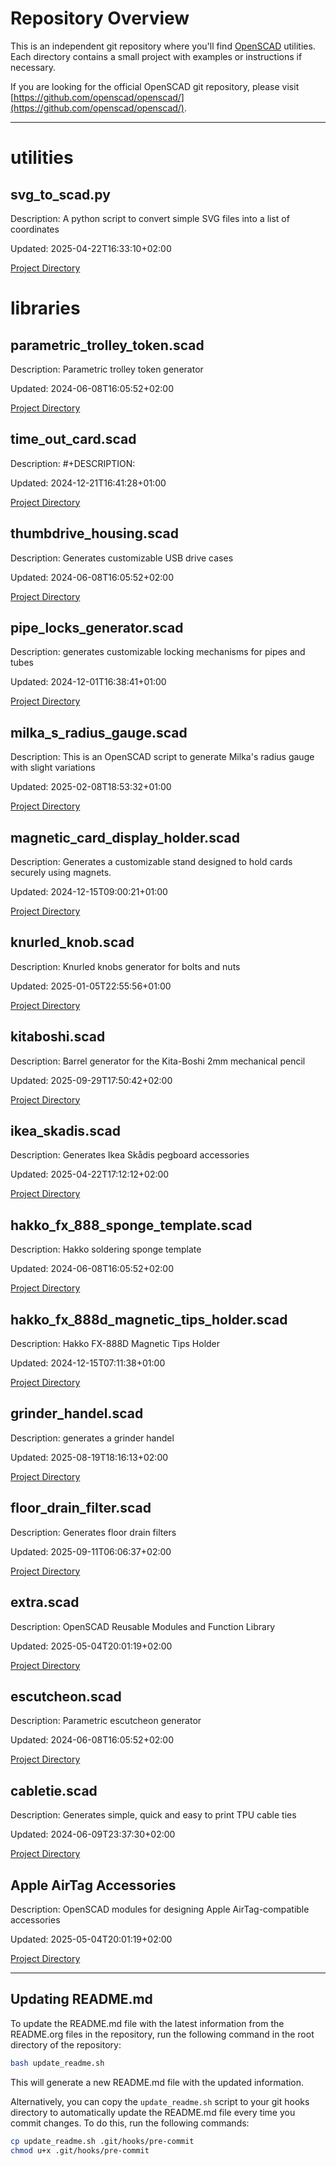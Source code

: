 # Repository Overview

This is an independent git repository where you'll find [OpenSCAD](http://www.openscad.org/) utilities.
Each directory contains a small project with examples or instructions if necessary.

If you are looking for the official OpenSCAD git repository, please visit
[https://github.com/openscad/openscad/](https://github.com/openscad/openscad/).

---

# utilities
## svg_to_scad.py

Description: A python script to convert simple SVG files into a list of coordinates

Updated: 2025-04-22T16:33:10+02:00

[Project Directory](./utilities/svg_to_scad)
# libraries
## parametric_trolley_token.scad

Description: Parametric trolley token generator

Updated: 2024-06-08T16:05:52+02:00

[Project Directory](./libraries/trolley_token)

## time_out_card.scad

Description: #+DESCRIPTION: 

Updated: 2024-12-21T16:41:28+01:00

[Project Directory](./libraries/time_out_cards)

## thumbdrive_housing.scad

Description: Generates customizable USB drive cases

Updated: 2024-06-08T16:05:52+02:00

[Project Directory](./libraries/thumb_drive_housing)

## pipe_locks_generator.scad

Description: generates customizable locking mechanisms for pipes and tubes

Updated: 2024-12-01T16:38:41+01:00

[Project Directory](./libraries/pipe_locks_generator)

## milka_s_radius_gauge.scad

Description: This is an OpenSCAD script to generate Milka's radius gauge with slight variations

Updated: 2025-02-08T18:53:32+01:00

[Project Directory](./libraries/milka_s_radius_gauge)

## magnetic_card_display_holder.scad

Description: Generates a customizable stand designed to hold cards securely using magnets.

Updated: 2024-12-15T09:00:21+01:00

[Project Directory](./libraries/magnetic_card_display_holder)

## knurled_knob.scad

Description: Knurled knobs generator for bolts and nuts

Updated: 2025-01-05T22:55:56+01:00

[Project Directory](./libraries/knurled_knob)

## kitaboshi.scad

Description: Barrel generator for the Kita-Boshi 2mm mechanical pencil

Updated: 2025-09-29T17:50:42+02:00

[Project Directory](./libraries/kitaboshi)

## ikea_skadis.scad

Description: Generates Ikea Skådis pegboard accessories

Updated: 2025-04-22T17:12:12+02:00

[Project Directory](./libraries/ikea_skadis_pegboard_accessories)

## hakko_fx_888_sponge_template.scad

Description: Hakko soldering sponge template

Updated: 2024-06-08T16:05:52+02:00

[Project Directory](./libraries/hakko_fx_888_soldering_sponge_template)

## hakko_fx_888d_magnetic_tips_holder.scad

Description: Hakko FX-888D Magnetic Tips Holder

Updated: 2024-12-15T07:11:38+01:00

[Project Directory](./libraries/hakko_fx_888d_magnetic_tips_holder)

## grinder_handel.scad

Description: generates a grinder handel

Updated: 2025-08-19T18:16:13+02:00

[Project Directory](./libraries/grinder_handle)

## floor_drain_filter.scad

Description: Generates floor drain filters

Updated: 2025-09-11T06:06:37+02:00

[Project Directory](./libraries/floor_drain_filter)

## extra.scad

Description: OpenSCAD Reusable Modules and Function Library

Updated: 2025-05-04T20:01:19+02:00

[Project Directory](./libraries/extra)

## escutcheon.scad

Description: Parametric escutcheon generator

Updated: 2024-06-08T16:05:52+02:00

[Project Directory](./libraries/escutcheon)

## cabletie.scad

Description: Generates simple, quick and easy to print TPU cable ties

Updated: 2024-06-09T23:37:30+02:00

[Project Directory](./libraries/cabletie)

## Apple AirTag Accessories

Description: OpenSCAD modules for designing Apple AirTag-compatible accessories

Updated: 2025-05-04T20:01:19+02:00

[Project Directory](./libraries/apple_airtag_accessories)

---

## Updating README.md

To update the README.md file with the latest information from the README.org files in the
repository, run the following command in the root directory of the repository:

```bash
bash update_readme.sh
```

This will generate a new README.md file with the updated information.

Alternatively, you can copy the `update_readme.sh` script to your git hooks directory to
automatically update the README.md file every time you commit changes. To do this, run the
following commands:

```bash
cp update_readme.sh .git/hooks/pre-commit
chmod u+x .git/hooks/pre-commit
```


